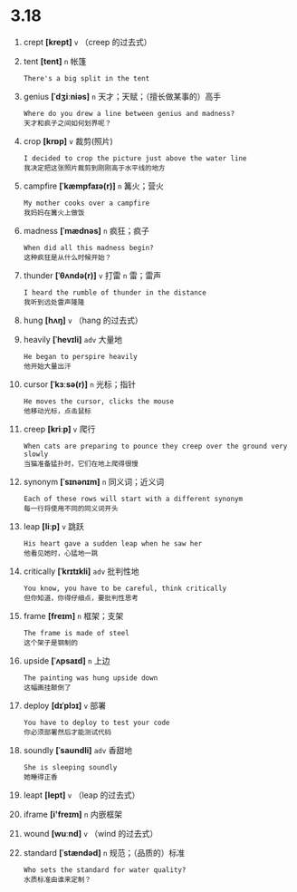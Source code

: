# 3.18

1. crept **[krept]** `v` （creep 的过去式）

2. tent **[tent]** `n` 帐篷

   ```
   There's a big split in the tent

   ```

3. genius **[ˈdʒiːniəs]** `n` 天才；天赋；（擅长做某事的）高手

   ```
   Where do you drew a line between genius and madness?
   天才和疯子之间如何划界呢？
   ```

4. crop **[krɒp]** `v` 裁剪(照片)

   ```
   I decided to crop the picture just above the water line
   我决定把这张照片裁剪到刚刚高于水平线的地方
   ```

5. campfire **[ˈkæmpfaɪə(r)]** `n` 篝火；营火

   ```
   My mother cooks over a campfire
   我妈妈在篝火上做饭
   ```

6. madness **[ˈmædnəs]** `n` 疯狂；疯子

   ```
   When did all this madness begin?
   这种疯狂是从什么时候开始？
   ```

7. thunder **[ˈθʌndə(r)]** `v` 打雷 `n` 雷；雷声

   ```
   I heard the rumble of thunder in the distance
   我听到远处雷声隆隆
   ```

8. hung **[hʌŋ]** `v` （hang 的过去式）

9. heavily **[ˈhevɪli]** `adv` 大量地

   ```
   He began to perspire heavily
   他开始大量出汗
   ```

10. cursor **[ˈkɜːsə(r)]** `n` 光标；指针

    ```
    He moves the cursor, clicks the mouse
    他移动光标，点击鼠标
    ```

11. creep **[kriːp]** `v` 爬行

    ```
    When cats are preparing to pounce they creep over the ground very slowly
    当猫准备猛扑时，它们在地上爬得很慢
    ```

12. synonym **[ˈsɪnənɪm]** `n` 同义词；近义词

    ```
    Each of these rows will start with a different synonym
    每一行将使用不同的同义词开头
    ```

13. leap **[liːp]** `v` 跳跃

    ```
    His heart gave a sudden leap when he saw her
    他看见她时，心猛地一跳
    ```

14. critically **[ˈkrɪtɪkli]** `adv` 批判性地

    ```
    You know, you have to be careful, think critically
    但你知道，你得仔细点，要批判性思考
    ```

15. frame **[freɪm]** `n` 框架；支架

    ```
    The frame is made of steel
    这个架子是钢制的
    ```

16. upside **[ˈʌpsaɪd]** `n` 上边

    ```
    The painting was hung upside down
    这幅画挂颠倒了
    ```

17. deploy **[dɪˈplɔɪ]** `v` 部署

    ```
    You have to deploy to test your code
    你必须部署然后才能测试代码
    ```

18. soundly **[ˈsaʊndli]** `adv` 香甜地

    ```
    She is sleeping soundly
    她睡得正香
    ```

19. leapt **[lept]** `v` （leap 的过去式）

20. iframe **[i'freɪm]** `n` 内嵌框架

21. wound **[wuːnd]** `v` （wind 的过去式）

22. standard **[ˈstændəd]** `n` 规范；（品质的）标准
    ```
    Who sets the standard for water quality?
    水质标准由谁来定制？
    ```
